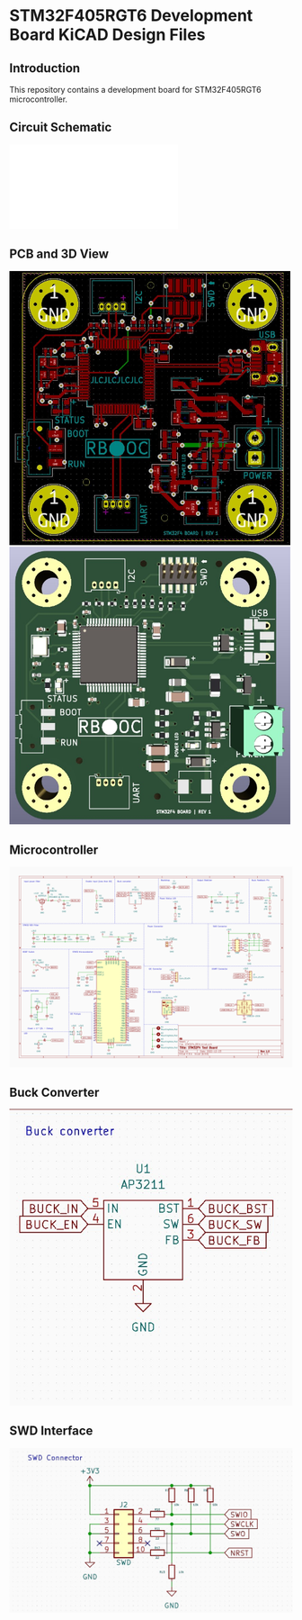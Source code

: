 # STM32F405RGT6 Development Board KiCAD Design Files

## Introduction
This repository contains a development board for STM32F405RGT6 microcontroller.

## Circuit Schematic
![Complete Schematic Diagram](STM32F4_REV1.pdf)

## PCB and 3D View
<p align="left">
    <img width=500 src="./images/pcb.jpg">
    <img width=500 src="./images/3d.jpg">
</p>

## Microcontroller
![Microcontroller](./images/complete.png)


## Buck Converter
![Buck Converter](./images/buck_schematic.jpg)


## SWD Interface
![SWD](./images/swd_schematic.jpg)